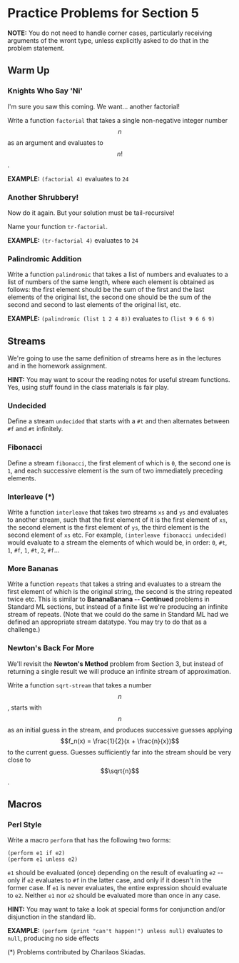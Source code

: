 # Practice Problems for Section 5

**NOTE:** You do not need to handle corner cases, particularly
receiving arguments of the wront type, unless explicitly asked
to do that in the problem statement.

## Warm Up

### Knights Who Say 'Ni'

I'm sure you saw this coming. We want... another factorial!

Write a function `factorial` that takes a single non-negative
integer number $$n$$ as an argument and evaluates to $$n!$$.

**EXAMPLE:** `(factorial 4)` evaluates to `24`

### Another Shrubbery!

Now do it again. But your solution must be tail-recursive!

Name your function `tr-factorial`.

**EXAMPLE:** `(tr-factorial 4)` evaluates to `24`

### Palindromic Addition

Write a function `palindromic` that takes a list of numbers
and evaluates to a list of numbers of the same length, where
each element is obtained as follows: the first element should
be the sum of the first and the last elements of the original
list, the second one should be the sum of the second and
second to last elements of the original list, etc.

**EXAMPLE:** `(palindromic (list 1 2 4 8))` evaluates to `(list 9 6 6 9)`

## Streams

We're going to use the same definition of streams here as in
the lectures and in the homework assignment.

**HINT:** You may want to scour the reading notes for useful
stream functions. Yes, using stuff found in the class
materials is fair play.

### Undecided

Define a stream `undecided` that starts with a `#t` and then
alternates between `#f` and `#t` infinitely.

### Fibonacci

Define a stream `fibonacci`, the first element of which is
`0`, the second one is `1`, and each successive element is
the sum of two immediately preceding elements.

### Interleave (*)

Write a function `interleave` that takes two streams `xs` and
`ys` and evaluates to another stream, such that the first
element of it is the first element of `xs`, the second element
is the first element of `ys`, the third element is the second
element of `xs` etc. For example,
`(interleave fibonacci undecided)` would evaluate to a stream
the elements of which would be, in order: `0`, `#t`, `1`,
`#f`, `1`, `#t`, `2`, `#f`...

### More Bananas

Write a function `repeats` that takes a string and evaluates
to a stream the first element of which is the original string,
the second is the string repeated twice etc. This is similar
to **BananaBanana -- Continued** problems in Standard ML
sections, but instead of a finite list we're producing an
infinite stream of repeats. (Note that we could do the same
in Standard ML had we defined an appropriate stream datatype.
You may try to do that as a challenge.)

### Newton's Back For More

We'll revisit the **Newton's Method** problem from Section 3,
but instead of returning a single result we will produce an
infinite stream of approximation.

Write a function `sqrt-stream` that takes a number $$n$$,
starts with $$n$$ as an initial guess in the stream, and
produces successive guesses applying
$$f_n(x) = \frac{1}{2}(x + \frac{n}{x})$$ to the current
guess. Guesses sufficiently far into the stream should be very
close to $$\sqrt{n}$$.

## Macros

### Perl Style

Write a macro `perform` that has the following two forms:

    (perform e1 if e2)
    (perform e1 unless e2)

`e1` should be evaluated (once) depending on the result of
evaluating `e2` -- only if `e2` evaluates to `#f` in the
latter case, and only if it doesn't in the former case. If
`e1` is never evaluates, the entire expression should
evaluate to `e2`. Neither `e1` nor `e2` should be evaluated
more than once in any case.

**HINT:** You may want to take a look at special forms for
conjunction and/or disjunction in the standard lib.

**EXAMPLE:** `(perform (print "can't happen!") unless null)` evaluates to `null`, producing no side effects

(*) Problems contributed by Charilaos Skiadas.
